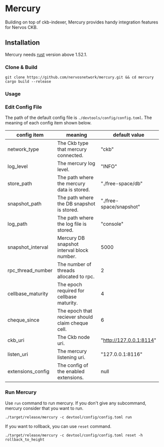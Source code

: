 # Mercury

Building on top of ckb-indexer, Mercury provides handy integration features for Nervos CKB.

## Installation

Mercury needs [rust](https://www.rust-lang.org/) version above 1.52.1.

### Clone & Build

```shell
git clone https://github.com/nervosnetwork/mercury.git && cd mercury
cargo build --release
```

### Usage

### Edit Config File

The path of the default config file is `./devtools/config/config.toml`. The meaning of each config item shown below.

| config item       | meaning                                           | default value           |
| ----------------- | ------------------------------------------------- | ----------------------- |
| network_type      | The Ckb type that mercury connected.              | "ckb"                   |
| log_level         | The mercury log level.                            | "INFO"                  |
| store_path        | The path where the mercury data is stored.        | "./free-space/db"       |
| snapshot_path     | The path where the DB snapshot is stored.         | "./free-space/snapshot" |
| log_path          | The path where the log file is stored.            | "console"               |
| snapshot_interval | Mercury DB snapshot interval block number.        | 5000                    |
| rpc_thread_number | The number of threads allocated to rpc.           | 2                       |
| cellbase_maturity | The epoch required for cellbase maturity.         | 4                       |
| cheque_since      | The epoch that reciever should claim cheque cell. | 6                       |
| ckb_uri           | The Ckb node uri.                                 | "http://127.0.0.1:8114" |
| listen_uri        | The mercury listening uri.                        | "127.0.0.1:8116"        |
| extensions_config | The config of the enabled extensions.             | null                    |

### Run Mercury

Use `run` command to run mercury. If you don't give any subcommand, mercury consider that you want to run.

```shell
./target/release/mercury -c devtool/config/config.toml run
```

If you want to rollback, you can use `reset` command.

```shell
./target/release/mercury -c devtool/config/config.toml reset -h rollback_to_height
```
